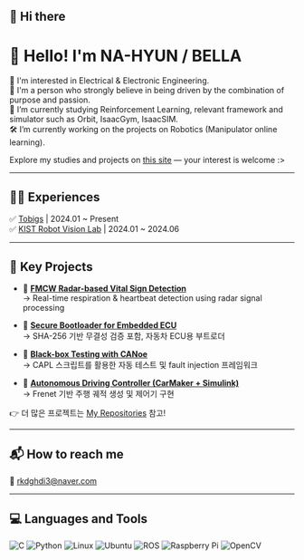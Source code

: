 ## 👋 Hi there 

# 🔗 Hello! I'm NA-HYUN / BELLA

🌿 I'm interested in Electrical & Electronic Engineering.  
🌿 I'm a person who strongly believe in being driven by the combination of purpose and passion.  
🌱 I’m currently studying Reinforcement Learning, relevant framework and simulator such as Orbit, IsaacGym, IsaacSIM.  
🛠️ I’m currently working on the projects on Robotics (Manipulator online learning).  

Explore my studies and projects on [this site](https://your-portfolio-link.com) — your interest is welcome :>

---

## 👩‍💻 Experiences

✅ [Tobigs](https://tobigs.github.io) | 2024.01 ~ Present  
✅ [KIST Robot Vision Lab](https://kist.re.kr) | 2024.01 ~ 2024.06  

---

## 🔧 Key Projects

- 📡 [**FMCW Radar-based Vital Sign Detection**](https://github.com/your-id/fmcw-vital-sign)  
  → Real-time respiration & heartbeat detection using radar signal processing

- 🔐 [**Secure Bootloader for Embedded ECU**](https://github.com/your-id/secure-bootloader)  
  → SHA-256 기반 무결성 검증 포함, 자동차 ECU용 부트로더

- 🧪 [**Black-box Testing with CANoe**](https://github.com/your-id/canoe-blackbox-testing)  
  → CAPL 스크립트를 활용한 자동 테스트 및 fault injection 프레임워크

- 🚗 [**Autonomous Driving Controller (CarMaker + Simulink)**](https://github.com/your-id/frenet-motion-control)  
  → Frenet 기반 주행 궤적 생성 및 제어기 구현

👉 더 많은 프로젝트는 [My Repositories](https://github.com/your-id?tab=repositories) 참고!

---

## 📬 How to reach me

📧 rkdghdi3@naver.com

---

## 💻 Languages and Tools

![C](https://img.shields.io/badge/C-00599C?style=for-the-badge&logo=c&logoColor=white)
![Python](https://img.shields.io/badge/Python-3776AB?style=for-the-badge&logo=python&logoColor=white)
![Linux](https://img.shields.io/badge/Linux-FCC624?style=for-the-badge&logo=linux&logoColor=black)
![Ubuntu](https://img.shields.io/badge/Ubuntu-E95420?style=for-the-badge&logo=ubuntu&logoColor=white)
![ROS](https://img.shields.io/badge/ROS-22314E?style=for-the-badge&logo=ros&logoColor=white)
![Raspberry Pi](https://img.shields.io/badge/RaspberryPi-C51A4A?style=for-the-badge&logo=raspberrypi&logoColor=white)
![OpenCV](https://img.shields.io/badge/OpenCV-5C3EE8?style=for-the-badge&logo=opencv&logoColor=white)
